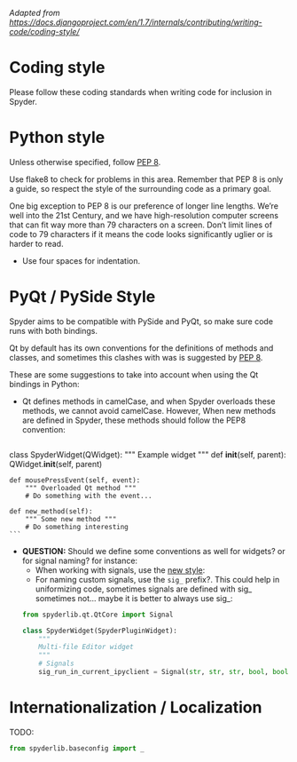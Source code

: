 *Adapted from https://docs.djangoproject.com/en/1.7/internals/contributing/writing-code/coding-style/*

# Coding style

Please follow these coding standards when writing code for inclusion in Spyder.

# Python style

Unless otherwise specified, follow [PEP 8](https://www.python.org/dev/peps/pep-0008/).

Use flake8 to check for problems in this area. Remember that PEP 8 is only a guide, so respect the style of the surrounding code as a primary goal.

One big exception to PEP 8 is our preference of longer line lengths. We’re well into the 21st Century, and we have high-resolution computer screens that can fit way more than 79 characters on a screen. Don’t limit lines of code to 79 characters if it means the code looks significantly uglier or is harder to read.

* Use four spaces for indentation.

# PyQt / PySide Style
Spyder aims to be compatible with PySide and PyQt, so make sure code runs with both bindings.

Qt by default has its own conventions for the definitions of methods and classes, and sometimes this clashes with was is suggested by [PEP 8](https://www.python.org/dev/peps/pep-0008/). 

These are some suggestions to take into account when using the Qt bindings in Python:

* Qt defines methods in camelCase, and when Spyder overloads these methods, we cannot avoid camelCase. However, When new methods are defined in Spyder, these methods should follow the PEP8 convention:

    ```python
class SpyderWidget(QWidget):
    """ Example widget """
    def __init__(self, parent):
        QWidget.__init__(self, parent)
    
    def mousePressEvent(self, event):
        """ Overloaded Qt method """
        # Do something with the event...

    def new_method(self):
        """ Some new method """
        # Do something interesting
    ```

* **QUESTION:** Should we define some conventions as well for widgets? or for signal naming? for instance:
    - When working with signals, use the [new style](http://pyqt.sourceforge.net/Docs/PyQt4/new_style_signals_slots.html):
    - For naming custom signals, use the `sig_` prefix?. This could help in uniformizing code, sometimes signals are defined with sig_ sometimes not... maybe it is better to always use sig_:
    ```python
    from spyderlib.qt.QtCore import Signal
    
    class SpyderWidget(SpyderPluginWidget):
        """
        Multi-file Editor widget
        """    
        # Signals
        sig_run_in_current_ipyclient = Signal(str, str, str, bool, bool)
    
    ```

# Internationalization / Localization
TODO:

```python
from spyderlib.baseconfig import _


```
